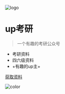 ![logo](http://qjl988-tuchuang.oss-cn-beijing.aliyuncs.com/img/202210290138180.png)

# up考研

> 一个有趣的考研公众号

- 考研资料
- 四六级资料
- +有趣的up主+

<!-- [GitHub](https://github.com/docsifyjs/docsify/) -->
[获取资料](https://qjl988.github.io/upky/#/?id=资料目录)

<!-- 背景图片 -->

<!-- ![](_media/bg.png) -->

<!-- 背景色 -->

![color](#f0f0f0)

